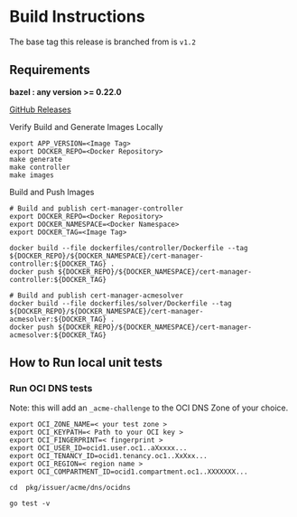 # Build Instructions

The base tag this release is branched from is `v1.2`


## Requirements
**bazel : any version >= 0.22.0**

[GitHub Releases](https://github.com/bazelbuild/bazel/releases)  

Verify Build and Generate Images Locally 
 
```  
export APP_VERSION=<Image Tag>
export DOCKER_REPO=<Docker Repository>
make generate 
make controller 
make images  
```  

Build and Push Images

```
# Build and publish cert-manager-controller
export DOCKER_REPO=<Docker Repository>
export DOCKER_NAMESPACE=<Docker Namespace>
export DOCKER_TAG=<Image Tag>

docker build --file dockerfiles/controller/Dockerfile --tag ${DOCKER_REPO}/${DOCKER_NAMESPACE}/cert-manager-controller:${DOCKER_TAG} .
docker push ${DOCKER_REPO}/${DOCKER_NAMESPACE}/cert-manager-controller:${DOCKER_TAG}

# Build and publish cert-manager-acmesolver 
docker build --file dockerfiles/solver/Dockerfile --tag ${DOCKER_REPO}/${DOCKER_NAMESPACE}/cert-manager-acmesolver:${DOCKER_TAG} .
docker push ${DOCKER_REPO}/${DOCKER_NAMESPACE}/cert-manager-acmesolver:${DOCKER_TAG}
```

## How to Run local unit tests  

### Run OCI DNS tests
Note: this will add an `_acme-challenge` to the OCI DNS Zone of your choice. 

```
export OCI_ZONE_NAME=< your test zone >
export OCI_KEYPATH=< Path to your OCI key >
export OCI_FINGERPRINT=< fingerprint >
export OCI_USER_ID=ocid1.user.oc1..aXxxxx...
export OCI_TENANCY_ID=ocid1.tenancy.oc1..XxXxx...
export OCI_REGION=< region name >
export OCI_COMPARTMENT_ID=ocid1.compartment.oc1..XXXXXXX...

cd  pkg/issuer/acme/dns/ocidns

go test -v
```
